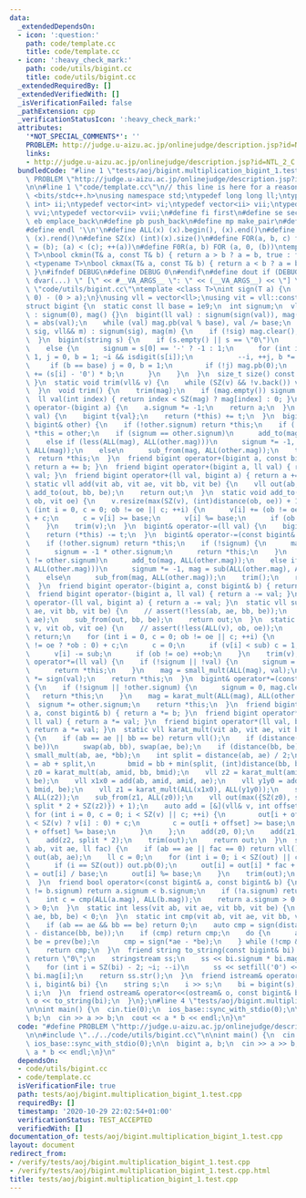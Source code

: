```yaml
---
data:
  _extendedDependsOn:
  - icon: ':question:'
    path: code/template.cc
    title: code/template.cc
  - icon: ':heavy_check_mark:'
    path: code/utils/bigint.cc
    title: code/utils/bigint.cc
  _extendedRequiredBy: []
  _extendedVerifiedWith: []
  _isVerificationFailed: false
  _pathExtension: cpp
  _verificationStatusIcon: ':heavy_check_mark:'
  attributes:
    '*NOT_SPECIAL_COMMENTS*': ''
    PROBLEM: http://judge.u-aizu.ac.jp/onlinejudge/description.jsp?id=NTL_2_C
    links:
    - http://judge.u-aizu.ac.jp/onlinejudge/description.jsp?id=NTL_2_C
  bundledCode: "#line 1 \"tests/aoj/bigint.multiplication_bigint_1.test.cpp\"\n#define\
    \ PROBLEM \"http://judge.u-aizu.ac.jp/onlinejudge/description.jsp?id=NTL_2_C\"\
    \n\n#line 1 \"code/template.cc\"\n// this line is here for a reason\n#include\
    \ <bits/stdc++.h>\nusing namespace std;\ntypedef long long ll;\ntypedef pair<int,\
    \ int> ii;\ntypedef vector<int> vi;\ntypedef vector<ii> vii;\ntypedef vector<vi>\
    \ vvi;\ntypedef vector<vii> vvii;\n#define fi first\n#define se second\n#define\
    \ eb emplace_back\n#define pb push_back\n#define mp make_pair\n#define mt make_tuple\n\
    #define endl '\\n'\n#define ALL(x) (x).begin(), (x).end()\n#define RALL(x) (x).rbegin(),\
    \ (x).rend()\n#define SZ(x) (int)(x).size()\n#define FOR(a, b, c) for (auto a\
    \ = (b); (a) < (c); ++(a))\n#define F0R(a, b) FOR (a, 0, (b))\ntemplate <typename\
    \ T>\nbool ckmin(T& a, const T& b) { return a > b ? a = b, true : false; }\ntemplate\
    \ <typename T>\nbool ckmax(T& a, const T& b) { return a < b ? a = b, true : false;\
    \ }\n#ifndef DEBUG\n#define DEBUG 0\n#endif\n#define dout if (DEBUG) cerr\n#define\
    \ dvar(...) \" [\" << #__VA_ARGS__ \": \" << (__VA_ARGS__) << \"] \"\n#line 2\
    \ \"code/utils/bigint.cc\"\ntemplate <class T>\nint sign(T a) {\n  return (a >\
    \ 0) - (0 > a);\n}\nusing vll = vector<ll>;\nusing vit = vll::const_iterator;\n\
    struct bigint {\n  static const ll base = 1e9;\n  int signum;\n  vll mag;\n  bigint()\
    \ : signum(0), mag() {}\n  bigint(ll val) : signum(sign(val)), mag() {\n    val\
    \ = abs(val);\n    while (val) mag.pb(val % base), val /= base;\n  }\n  bigint(int\
    \ sig, vll&& m) : signum(sig), mag(m) {\n    if (!sig) mag.clear();\n    trim();\n\
    \  }\n  bigint(string s) {\n    if (s.empty() || s == \"0\")\n      signum = 0;\n\
    \    else {\n      signum = s[0] == '-' ? -1 : 1;\n      for (int i = SZ(s) -\
    \ 1, j = 0, b = 1; ~i && isdigit(s[i]);\n           --i, ++j, b *= 10) {\n   \
    \     if (b == base) j = 0, b = 1;\n        if (!j) mag.pb(0);\n        mag.back()\
    \ += (s[i] - '0') * b;\n      }\n    }\n  }\n  size_t size() const { return mag.size();\
    \ }\n  static void trim(vll& v) {\n    while (SZ(v) && !v.back()) v.pop_back();\n\
    \  }\n  void trim() {\n    trim(mag);\n    if (mag.empty()) signum = 0;\n  }\n\
    \  ll val(int index) { return index < SZ(mag) ? mag[index] : 0; }\n  friend bigint\
    \ operator-(bigint a) {\n    a.signum *= -1;\n    return a;\n  }\n  bigint& operator+=(ll\
    \ val) {\n    bigint t{val};\n    return (*this) += t;\n  }\n  bigint& operator+=(const\
    \ bigint& other) {\n    if (!other.signum) return *this;\n    if (!signum) return\
    \ *this = other;\n    if (signum == other.signum)\n      add_to(mag, ALL(other.mag));\n\
    \    else if (less(ALL(mag), ALL(other.mag)))\n      signum *= -1, mag = sub(ALL(other.mag),\
    \ ALL(mag));\n    else\n      sub_from(mag, ALL(other.mag));\n    trim();\n  \
    \  return *this;\n  }\n  friend bigint operator+(bigint a, const bigint& b) {\
    \ return a += b; }\n  friend bigint operator+(bigint a, ll val) { return a +=\
    \ val; }\n  friend bigint operator+(ll val, bigint a) { return a += val; }\n \
    \ static vll add(vit ab, vit ae, vit bb, vit be) {\n    vll out(ab, ae);\n   \
    \ add_to(out, bb, be);\n    return out;\n  }\n  static void add_to(vll& v, vit\
    \ ob, vit oe) {\n    v.resize(max(SZ(v), (int)distance(ob, oe)) + 1);\n    for\
    \ (int i = 0, c = 0; ob != oe || c; ++i) {\n      v[i] += (ob != oe ? *ob : 0)\
    \ + c;\n      c = v[i] >= base;\n      v[i] %= base;\n      if (ob != oe) ++ob;\n\
    \    }\n    trim(v);\n  }\n  bigint& operator-=(ll val) {\n    bigint t{val};\n\
    \    return (*this) -= t;\n  }\n  bigint& operator-=(const bigint& other) {\n\
    \    if (!other.signum) return *this;\n    if (!signum) {\n      mag = other.mag;\n\
    \      signum = -1 * other.signum;\n      return *this;\n    }\n    if (signum\
    \ != other.signum)\n      add_to(mag, ALL(other.mag));\n    else if (less(ALL(mag),\
    \ ALL(other.mag)))\n      signum *= -1, mag = sub(ALL(other.mag), ALL(mag));\n\
    \    else\n      sub_from(mag, ALL(other.mag));\n    trim();\n    return *this;\n\
    \  }\n  friend bigint operator-(bigint a, const bigint& b) { return a -= b; }\n\
    \  friend bigint operator-(bigint a, ll val) { return a -= val; }\n  friend bigint\
    \ operator-(ll val, bigint a) { return a -= val; }\n  static vll sub(vit ab, vit\
    \ ae, vit bb, vit be) {\n    // assert(!less(ab, ae, bb, be));\n    vll out(ab,\
    \ ae);\n    sub_from(out, bb, be);\n    return out;\n  }\n  static void sub_from(vll&\
    \ v, vit ob, vit oe) {\n    // assert(!less(ALL(v), ob, oe));\n    if (ob == oe)\
    \ return;\n    for (int i = 0, c = 0; ob != oe || c; ++i) {\n      ll sub = (ob\
    \ != oe ? *ob : 0) + c;\n      c = 0;\n      if (v[i] < sub) c = 1, v[i] += base;\n\
    \      v[i] -= sub;\n      if (ob != oe) ++ob;\n    }\n    trim(v);\n  }\n  bigint&\
    \ operator*=(ll val) {\n    if (!signum || !val) {\n      signum = 0, mag.clear();\n\
    \      return *this;\n    }\n    mag = small_mult(ALL(mag), val);\n    signum\
    \ *= sign(val);\n    return *this;\n  }\n  bigint& operator*=(const bigint& other)\
    \ {\n    if (!signum || !other.signum) {\n      signum = 0, mag.clear();\n   \
    \   return *this;\n    }\n    mag = karat_mult(ALL(mag), ALL(other.mag));\n  \
    \  signum *= other.signum;\n    return *this;\n  }\n  friend bigint operator*(bigint\
    \ a, const bigint& b) { return a *= b; }\n  friend bigint operator*(bigint a,\
    \ ll val) { return a *= val; }\n  friend bigint operator*(ll val, bigint a) {\
    \ return a *= val; }\n  static vll karat_mult(vit ab, vit ae, vit bb, vit be)\
    \ {\n    if (ab == ae || bb == be) return vll();\n    if (distance(ab, ae) < distance(bb,\
    \ be))\n      swap(ab, bb), swap(ae, be);\n    if (distance(bb, be) == 1) return\
    \ small_mult(ab, ae, *bb);\n    int split = distance(ab, ae) / 2;\n    vit amid\
    \ = ab + split,\n        bmid = bb + min(split, (int)distance(bb, be));\n    vll\
    \ z0 = karat_mult(ab, amid, bb, bmid);\n    vll z2 = karat_mult(amid, ae, bmid,\
    \ be);\n    vll x1x0 = add(ab, amid, amid, ae);\n    vll y1y0 = add(bb, bmid,\
    \ bmid, be);\n    vll z1 = karat_mult(ALL(x1x0), ALL(y1y0));\n    sub_from(z1,\
    \ ALL(z2));\n    sub_from(z1, ALL(z0));\n    vll out(max({SZ(z0), split + SZ(z1),\
    \ split * 2 + SZ(z2)}) + 1);\n    auto add = [&](vll& v, int offset) {\n     \
    \ for (int i = 0, c = 0; i < SZ(v) || c; ++i) {\n        out[i + offset] += (i\
    \ < SZ(v) ? v[i] : 0) + c;\n        c = out[i + offset] >= base;\n        out[i\
    \ + offset] %= base;\n      }\n    };\n    add(z0, 0);\n    add(z1, split);\n\
    \    add(z2, split * 2);\n    trim(out);\n    return out;\n  }\n  static vll small_mult(vit\
    \ ab, vit ae, ll fac) {\n    if (ab == ae || fac == 0) return vll();\n    vll\
    \ out(ab, ae);\n    ll c = 0;\n    for (int i = 0; i < SZ(out) || c; ++i) {\n\
    \      if (i == SZ(out)) out.pb(0);\n      out[i] = out[i] * fac + c;\n      c\
    \ = out[i] / base;\n      out[i] %= base;\n    }\n    trim(out);\n    return out;\n\
    \  }\n  friend bool operator<(const bigint& a, const bigint& b) {\n    if (a.signum\
    \ != b.signum) return a.signum < b.signum;\n    if (!a.signum) return false;\n\
    \    int c = cmp(ALL(a.mag), ALL(b.mag));\n    return a.signum > 0 ? c < 0 : c\
    \ > 0;\n  }\n  static int less(vit ab, vit ae, vit bb, vit be) {\n    return cmp(ab,\
    \ ae, bb, be) < 0;\n  }\n  static int cmp(vit ab, vit ae, vit bb, vit be) {\n\
    \    if (ab == ae && bb == be) return 0;\n    auto cmp = sign(distance(ab, ae)\
    \ - distance(bb, be));\n    if (cmp) return cmp;\n    do {\n      ae = prev(ae),\
    \ be = prev(be);\n      cmp = sign(*ae - *be);\n    } while (!cmp && ae != ab);\n\
    \    return cmp;\n  }\n  friend string to_string(const bigint& bi) {\n    if (!bi.signum)\
    \ return \"0\";\n    stringstream ss;\n    ss << bi.signum * bi.mag.back();\n\
    \    for (int i = SZ(bi) - 2; ~i; --i)\n      ss << setfill('0') << setw(9) <<\
    \ bi.mag[i];\n    return ss.str();\n  }\n  friend istream& operator>>(istream&\
    \ i, bigint& bi) {\n    string s;\n    i >> s;\n    bi = bigint(s);\n    return\
    \ i;\n  }\n  friend ostream& operator<<(ostream& o, const bigint& bi) {\n    return\
    \ o << to_string(bi);\n  }\n};\n#line 4 \"tests/aoj/bigint.multiplication_bigint_1.test.cpp\"\
    \n\nint main() {\n  cin.tie(0);\n  ios_base::sync_with_stdio(0);\n\n  bigint a,\
    \ b;\n  cin >> a >> b;\n  cout << a * b << endl;\n}\n"
  code: "#define PROBLEM \"http://judge.u-aizu.ac.jp/onlinejudge/description.jsp?id=NTL_2_C\"\
    \n\n#include \"../../code/utils/bigint.cc\"\n\nint main() {\n  cin.tie(0);\n \
    \ ios_base::sync_with_stdio(0);\n\n  bigint a, b;\n  cin >> a >> b;\n  cout <<\
    \ a * b << endl;\n}\n"
  dependsOn:
  - code/utils/bigint.cc
  - code/template.cc
  isVerificationFile: true
  path: tests/aoj/bigint.multiplication_bigint_1.test.cpp
  requiredBy: []
  timestamp: '2020-10-29 22:02:54+01:00'
  verificationStatus: TEST_ACCEPTED
  verifiedWith: []
documentation_of: tests/aoj/bigint.multiplication_bigint_1.test.cpp
layout: document
redirect_from:
- /verify/tests/aoj/bigint.multiplication_bigint_1.test.cpp
- /verify/tests/aoj/bigint.multiplication_bigint_1.test.cpp.html
title: tests/aoj/bigint.multiplication_bigint_1.test.cpp
---
```

